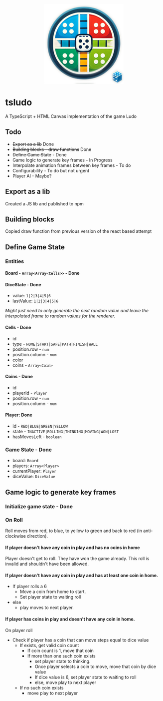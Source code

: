<p align="center">
  <img src="https://github.com/MajorAchilles/tsludo/raw/rewrite-v1/public/tsludo_256x256.png" alt="Ludo Logo">
</p>

# tsludo
A TypeScript + HTML Canvas implementation of the game Ludo

## Todo
* ~~Export as a lib~~ Done
* ~~Building blocks - draw functions~~ Done
* ~~Define Game State~~ - Done
* Game logic to generate key frames - In Progress
* Interpolate animation frames between key frames - To do
* Configurability - To do but not urgent
* Player AI - Maybe?


## Export as a lib
Created a JS lib and published to npm

## Building blocks
Copied draw function from previous version of the react based attempt

## Define Game State

### Entities

#### Board - `Array<Array<Cells>>` - Done

#### DiceState - Done
* value: `1|2|3|4|5|6`
* lastValue: `1|2|3|4|5|6`

_Might just need to only generate the next random value and leave the interpolated frame to random values for the renderer._

#### Cells - Done
* id
* type - `HOME|START|SAFE|PATH|FINISH|WALL`
* position.row - `num`
* position.column - `num`
* color
* coins - `Array<Coin>`

#### Coins - Done
* id
* playerId - `Player`
* position.row - `num`
* position.column - `num`

#### Player: Done
* id - `RED|BLUE|GREEN|YELLOW`
* state - `INACTIVE|ROLLING|THINKING|MOVING|WON|LOST`
* hasMovesLeft - `boolean`

### Game State - Done
* board: `Board`
* players: `Array<Player>`
* currentPlayer: `Player`
* diceValue: `DiceValue`

## Game logic to generate key frames

### Initialize game state - Done

### On Roll
Roll moves from red, to blue, to yellow to green and back to red (in anti-clockwise direction).

#### If player doesn't have any coin in play and has no coins in home
Player doesn't get to roll. They have won the game already. This roll is invalid and shouldn't have been allowed.

#### If player doesn't have any coin in play and has at least one coin in home.

* If player rolls a 6
  * Move a coin from home to start.
  * Set player state to waiting roll
* else
  * play moves to next player.

#### If player has coins in play and doesn't have any coin in home.

On player roll
* Check if player has a coin that can move steps equal to dice value
  * If exists, get valid coin count
    * If coin count is 1, move that coin
    * If more than one such coin exists
      * set player state to thinking.
      * Once player selects a coin to move, move that coin by dice value
      * If dice value is 6, set player state to waiting to roll
      * else, move play to next player
  * If no such coin exists
    * move play to next player